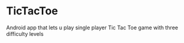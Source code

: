 # TicTacToe
Android app that lets u play single player Tic Tac Toe game with three difficulty levels
